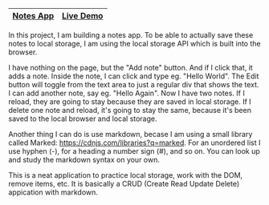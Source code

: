 | [Notes App](https://github.com/lana-20/50Projects50Days/tree/main/NotesApp) | [Live Demo](https://lana-20.github.io/notes-app/) |
|----|----|

In this project, I am building a notes app.
To be able to actually save these notes to local storage, 
I am using the local storage API which is built into the browser.

I have nothing on the page, but the "Add note" button. And if I click that, it adds a note.
Inside the note, I can click and type eg. "Hello World".
The Edit button will toggle from the text area to just a regular div that shows the text.
I can add another note, say eg. "Hello Again". Now I have two notes.
If I reload, they are going to stay because they are saved in local storage.
If I delete one note and reload, it's going to stay the same, 
because it's been saved to the local browser and local storage.

Another thing I can do is use markdown, becase I am using a small library called 
Marked: https://cdnjs.com/libraries?q=marked.
For an unordered list I use hyphen (-), for a heading a number sign (#), and so on.
You can look up and study the markdown syntax on your own.

This is a neat application to practice local storage, work with the DOM, remove items, etc.
It is basically a CRUD (Create Read Update Delete) appication with markdown.
